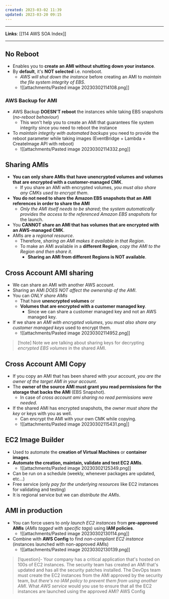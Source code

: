 ```yaml
---
created: 2023-03-02 11:39
updated: 2023-03-20 09:15
---
```

---
**Links**: [[114 AWS SOA Index]]

---
## No Reboot
- Enables you to **create an AMI without shutting down your instance**.
- By **default**, it's **NOT selected** i.e. noreboot. 
	- *AWS will shut down the instance* before creating an AMI to *maintain the file system integrity of EBS*.
	- ![[attachments/Pasted image 20230302114108.png]]

### AWS Backup for AMI
- AWS Backup **DOESN'T reboot** the instances while taking EBS snapshots (*no-reboot behaviour*)
	- This won't help you to create an AMI that guarantees file system integrity since you need to reboot the instance
- To *maintain integrity  with automated backups* you need to provide the reboot parameter while taking images (EventBridge + Lambda + Createlmage API with reboot)
	- ![[attachments/Pasted image 20230302114332.png]]

## Sharing AMIs
- **You can only share AMIs that have unencrypted volumes and volumes that are encrypted with a customer-managed CMK**. 
	-  If you share an AMI with encrypted volumes, *you must also share any CMKs used to encrypt them*.
- **You do not need to share the Amazon EBS snapshots that an AMI references in order to share the AMI**
	- *Only the AMI itself needs to be shared*; the *system automatically provides the access to the referenced Amazon EBS snapshots* for the launch.
- You **CANNOT share an AMI that has volumes that are encrypted with an AWS-managed CMK**.
- AMIs are a *regional resource*. 
	- Therefore, *sharing an AMI makes it available in that Region*. 
	- To make an AMI available in a **different Region**, *copy the AMI to the Region and then share it*. 
		- **Sharing an AMI from different Regions is NOT available**.

## Cross Account AMI sharing
- We can share an AMI with another AWS account.
- Sharing an AMI *DOES NOT affect the ownership of the AMI*.
- You can *ONLY share AMls* 
	- That have **unencrypted volumes** or 
	- **Volumes that are encrypted with a customer managed key**. 
		- Since we can share a customer managed key and not an AWS managed key.
- If we share an *AMI with encrypted volumes*, you *must also share any customer managed keys* used to encrypt them.
	- ![[attachments/Pasted image 20230302114952.png]]

> [!note] Note we are talking about sharing keys for decrypting  *encrypted EBS volumes* in the shared AMI.

## Cross Account AMI Copy
- If you copy an AMI that has been shared with your account, *you are the owner of the target AMI in your account*.
- The **owner of the source AMI must grant you read permissions for the storage that backs the AMI** (EBS Snapshot).
	- In case of *cross account ami sharing no read permissions were needed*.
- If the shared AMI has encrypted snapshots, the *owner must share the key* or keys with you as well.
	- Can encrypt the AMI with your own CMK while copying. 
	- ![[attachments/Pasted image 20230302115431.png]]

## EC2 Image Builder
- Used to automate the **creation of Virtual Machines** or **container images**.
- **Automate the creation, maintain, validate and test EC2 AMIs**.
	- ![[attachments/Pasted image 20230302125349.png]]
- Can be run on a schedule (weekly, whenever packages are updated, etc...)
- Free service (only *pay for the underlying resources* like EC2 instances for validating and testing)
- It is regional service but we can *distribute the AMIs*.

## AMI in production
- You can force users to *only launch EC2 instances* from **pre-approved AMls** (*AMIs tagged with specific tags*) using **IAM policies**.
	- ![[attachments/Pasted image 20230302130114.png]]
- Combine with **AWS Config** to find *non-compliant EC2 instance* (instances launched with non-approved AMls)
	- ![[attachments/Pasted image 20230302130139.png]]

> [!question]- Your company has a critical application that's hosted on 100s of EC2 instances. The security team has created an AMI that's updated and has all the security patches installed. The DevOps team must create the EC2 instances from the AMI approved by the security team, but *there's no IAM policy to prevent them from using another AMI*. What *AWS service* would you use to ensure that all the EC2 instances are launched using the approved AMI?
> AWS Config